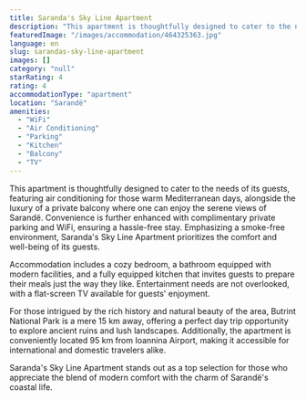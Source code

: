 ```yaml
---
title: Saranda's Sky Line Apartment
description: "This apartment is thoughtfully designed to cater to the needs of its guests, featuring air conditioning for those warm Mediterranean days, alongside t..."
featuredImage: "/images/accommodation/464325363.jpg"
language: en
slug: sarandas-sky-line-apartment
images: []
category: "null"
starRating: 4
rating: 4
accommodationType: "apartment"
location: "Sarandë"
amenities:
  - "WiFi"
  - "Air Conditioning"
  - "Parking"
  - "Kitchen"
  - "Balcony"
  - "TV"
---
```


This apartment is thoughtfully designed to cater to the needs of its guests, featuring air conditioning for those warm Mediterranean days, alongside the luxury of a private balcony where one can enjoy the serene views of Sarandë. Convenience is further enhanced with complimentary private parking and WiFi, ensuring a hassle-free stay. Emphasizing a smoke-free environment, Saranda's Sky Line Apartment prioritizes the comfort and well-being of its guests.

Accommodation includes a cozy bedroom, a bathroom equipped with modern facilities, and a fully equipped kitchen that invites guests to prepare their meals just the way they like. Entertainment needs are not overlooked, with a flat-screen TV available for guests' enjoyment.

For those intrigued by the rich history and natural beauty of the area, Butrint National Park is a mere 15 km away, offering a perfect day trip opportunity to explore ancient ruins and lush landscapes. Additionally, the apartment is conveniently located 95 km from Ioannina Airport, making it accessible for international and domestic travelers alike.

Saranda's Sky Line Apartment stands out as a top selection for those who appreciate the blend of modern comfort with the charm of Sarandë's coastal life.

